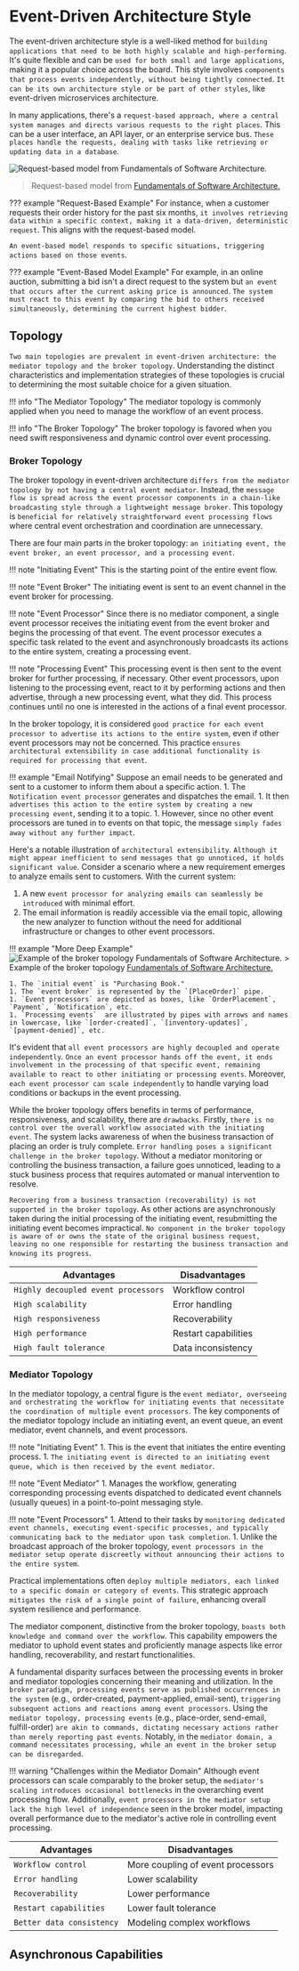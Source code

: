 # Event-Driven Architecture Style

The event-driven architecture style is a well-liked method for `building applications that need to be both highly scalable and high-performing`. It's quite flexible and can be `used for both small and large applications`, making it a popular choice across the board. This style involves `components that process events independently, without being tightly connected`. `It can be its own architecture style or be part of other styles`, like event-driven microservices architecture.

In many applications, there's a `request-based approach, where a central system manages and directs various requests to the right places`. This can be a user interface, an API layer, or an enterprise service bus. `These places handle the requests, dealing with tasks like retrieving or updating data in a database`.

![Request-based model from [Fundamentals of Software Architecture.](https://learning.oreilly.com/library/view/fundamentals-of-software/9781492043447/)](https://raw.githubusercontent.com/RomeroGabriel/mastering-software-architecture/main/documentation/images/arch_styles/event-driven-model.png)
> Request-based model from [Fundamentals of Software Architecture.](https://learning.oreilly.com/library/view/fundamentals-of-software/9781492043447/)

??? example "Request-Based Example"
    For instance, when a customer requests their order history for the past six months, `it involves retrieving data within a specific context, making it a data-driven, deterministic request`. This aligns with the request-based model.

`An event-based model responds to specific situations, triggering actions based on those events`.

??? example "Event-Based Model Example"
    For example, in an online auction, submitting a bid isn't a direct request to the system but `an event that occurs after the current asking price is announced`. `The system must react to this event by comparing the bid to others received simultaneously, determining the current highest bidder`.

## Topology

`Two main topologies are prevalent in event-driven architecture: the mediator topology and the broker topology`. Understanding the distinct characteristics and implementation strategies of these topologies is crucial to determining the most suitable choice for a given situation.

!!! info "The Mediator Topology"
    The mediator topology is commonly applied when you need to manage the workflow of an event process.

!!! info "The Broker Topology"
    The broker topology is favored when you need swift responsiveness and dynamic control over event processing.

### Broker Topology

The broker topology in event-driven architecture `differs from the mediator topology by not having a central event mediator`. Instead, the `message flow is spread across the event processor components in a chain-like broadcasting style through a lightweight message broker`. This topology is `beneficial for relatively straightforward event processing flows` where central event orchestration and coordination are unnecessary.

There are four main parts in the broker topology: `an initiating event, the event broker, an event processor, and a processing event`.

!!! note "Initiating Event"
    This is the starting point of the entire event flow.

!!! note "Event Broker"
    The initiating event is sent to an event channel in the event broker for processing.

!!! note "Event Processor"
    Since there is no mediator component, a single event processor receives the initiating event from the event broker and begins the processing of that event. The event processor executes a specific task related to the event and asynchronously broadcasts its actions to the entire system, creating a processing event.

!!! note "Processing Event"
    This processing event is then sent to the event broker for further processing, if necessary. Other event processors, upon listening to the processing event, react to it by performing actions and then advertise, through a new processing event, what they did. This process continues until no one is interested in the actions of a final event processor.

In the broker topology, it is considered `good practice for each event processor to advertise its actions to the entire system`, even if other event processors may not be concerned. This practice `ensures architectural extensibility in case additional functionality is required for processing that event`.

!!! example "Email Notifying"
    Suppose an email needs to be generated and sent to a customer to inform them about a specific action.
    1. The `Notification event processor` generates and dispatches the email.
    1. It then `advertises this action to the entire system by creating a new processing event`, sending it to a topic.
    1. However, since no other event processors are tuned in to events on that topic, the message `simply fades away without any further impact`.

Here's a notable illustration of `architectural extensibility`. `Although it might appear inefficient to send messages that go unnoticed, it holds significant value`. Consider a scenario where a new requirement emerges to analyze emails sent to customers. With the current system:

1. A new `event processor for analyzing emails can seamlessly be introduced` with minimal effort.
1. The email information is readily accessible via the email topic, allowing the new analyzer to function without the need for additional infrastructure or changes to other event processors.

!!! example "More Deep Example"
    ![Example of the broker topology [Fundamentals of Software Architecture.](https://learning.oreilly.com/library/view/fundamentals-of-software/9781492043447/)](https://raw.githubusercontent.com/RomeroGabriel/mastering-software-architecture/main/documentation/images/arch_styles/event-driven-model-example.png)
    > Example of the broker topology [Fundamentals of Software Architecture.](https://learning.oreilly.com/library/view/fundamentals-of-software/9781492043447/)

    1. The `initial event` is "Purchasing Book."
    1. The `event broker` is represented by the `[PlaceOrder]` pipe.
    1. `Event processors` are depicted as boxes, like `OrderPlacement`, `Payment`, `Notification`, etc.
    1. `Processing events`  are illustrated by pipes with arrows and names in lowercase, like `[order-created]`, `[inventory-updates]`, `[payment-denied]`, etc.

It's evident that `all event processors are highly decoupled and operate independently`. `Once an event processor hands off the event, it ends involvement in the processing of that specific event, remaining available to react to other initiating or processing events`. Moreover, `each event processor can scale independently` to handle varying load conditions or backups in the event processing.

While the broker topology offers benefits in terms of performance, responsiveness, and scalability, there are `drawbacks`. Firstly, `there is no control over the overall workflow associated with the initiating event`. The system lacks awareness of when the business transaction of placing an order is truly complete. `Error handling poses a significant challenge in the broker topology`. Without a mediator monitoring or controlling the business transaction, a failure goes unnoticed, leading to a stuck business process that requires automated or manual intervention to resolve.

`Recovering from a business transaction (recoverability) is not supported in the broker topology`. As other actions are asynchronously taken during the initial processing of the initiating event, resubmitting the initiating event becomes impractical. `No component in the broker topology is aware of or owns the state of the original business request, leaving no one responsible for restarting the business transaction and knowing its progress`.

| Advantages  | Disadvantages |
| ----------- | ------------------------------------ |
| `Highly decoupled event processors`       | Workflow control  |
| `High scalability`       | Error handling |
| `High responsiveness`    | Recoverability |
| `High performance`    | Restart capabilities |
| `High fault tolerance`    | Data inconsistency |

### Mediator Topology

In the mediator topology, a central figure is the `event mediator, overseeing and orchestrating the workflow for initiating events that necessitate the coordination of multiple event processors`. The key components of the mediator topology include an initiating event, an event queue, an event mediator, event channels, and event processors.

!!! note "Initiating Event"
    1. This is the event that initiates the entire eventing process.
    1. `The initiating event is directed to an initiating event queue, which is then received by the event mediator`.

!!! note "Event Mediator"
    1. Manages the workflow, generating corresponding processing events dispatched to dedicated event channels (usually queues) in a point-to-point messaging style.

!!! note "Event Processors"
    1. Attend to their tasks by `monitoring dedicated event channels, executing event-specific processes, and typically communicating back to the mediator upon task completion`.
    1. Unlike the broadcast approach of the broker topology, `event processors in the mediator setup operate discreetly without announcing their actions to the entire system`.

Practical implementations often `deploy multiple mediators, each linked to a specific domain or category of events`. This strategic approach `mitigates the risk of a single point of failure`, enhancing overall system resilience and performance.

The mediator component, distinctive from the broker topology, `boasts both knowledge and command over the workflow`. This capability empowers the mediator to uphold event states and proficiently manage aspects like error handling, recoverability, and restart functionalities.

A fundamental disparity surfaces between the processing events in broker and mediator topologies concerning their meaning and utilization. In the `broker paradigm, processing events serve as published occurrences in the system` (e.g., order-created, payment-applied, email-sent), `triggering subsequent actions and reactions among event processors`. Using the `mediator topology, processing events` (e.g., place-order, send-email, fulfill-order) `are akin to commands, dictating necessary actions rather than merely reporting past events`. Notably, in the `mediator domain, a command necessitates processing, while an event in the broker setup can be disregarded`.

!!! warning "Challenges within the Mediator Domain"
    Although event processors can scale comparably to the broker setup, the `mediator's scaling introduces occasional bottlenecks` in the overarching event processing flow. Additionally, `event processors in the mediator setup lack the high level of independence` seen in the broker model, impacting overall performance due to the mediator's active role in controlling event processing.

| Advantages  | Disadvantages |
| ----------- | --------------|
| `Workflow control` | More coupling of event processors |
| `Error handling` | Lower scalability |
| `Recoverability` | Lower performance |
| `Restart capabilities` | Lower fault tolerance |
| `Better data consistency` | Modeling complex workflows |

## Asynchronous Capabilities
